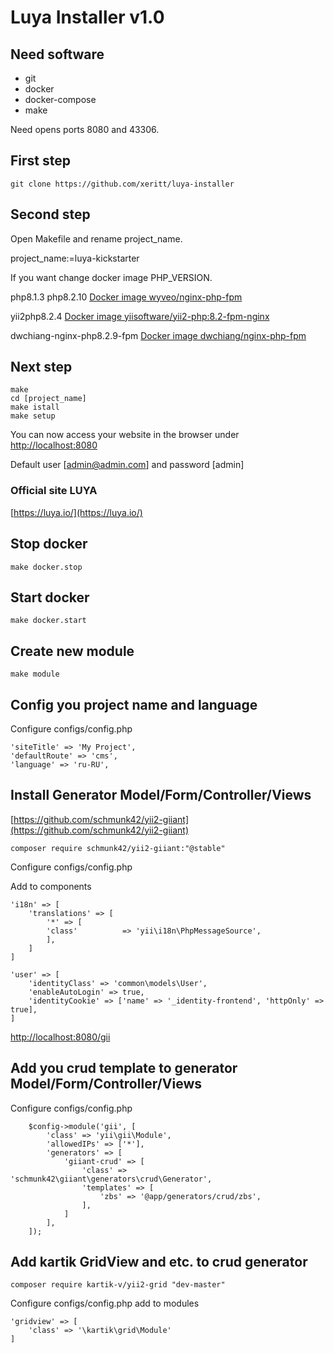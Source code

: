 # Luya Installer v1.0

## Need software

* git
* docker
* docker-compose
* make

Need opens ports 8080 and 43306.

## First step

```shell
git clone https://github.com/xeritt/luya-installer
```
## Second step
Open Makefile and rename project_name.

project_name:=luya-kickstarter

If you want change docker image PHP_VERSION.

php8.1.3 php8.2.10 [Docker image wyveo/nginx-php-fpm](https://hub.docker.com/r/wyveo/nginx-php-fpm)

yii2php8.2.4 [Docker image yiisoftware/yii2-php:8.2-fpm-nginx](https://github.com/yiisoft/yii2-docker/tree/master)

dwchiang-nginx-php8.2.9-fpm [Docker image dwchiang/nginx-php-fpm](https://github.com/dwchiang/nginx-php-fpm/tree/master)


## Next step 

```text
make
cd [project_name]
make istall
make setup
```
You can now access your website in the browser under [http://localhost:8080](http://localhost:8080/)

Default user [admin@admin.com] and password [admin]

### Official site LUYA 

[https://luya.io/](https://luya.io/)

## Stop docker

```shell
make docker.stop
```

## Start docker

```shell
make docker.start
```

## Create new module

```shell
make module
```

## Config you project name and language

Configure configs/config.php

```shell
'siteTitle' => 'My Project',
'defaultRoute' => 'cms',
'language' => 'ru-RU',
```

## Install Generator Model/Form/Controller/Views

[https://github.com/schmunk42/yii2-giiant](https://github.com/schmunk42/yii2-giiant)

```shell
composer require schmunk42/yii2-giiant:"@stable"
```

Configure configs/config.php

Add to components

```shell
'i18n' => [
	'translations' => [
		'*' => [
		'class'          => 'yii\i18n\PhpMessageSource',
		],
	]
]
```

```shell
'user' => [
	'identityClass' => 'common\models\User',
	'enableAutoLogin' => true,
	'identityCookie' => ['name' => '_identity-frontend', 'httpOnly' => true],
]
```

[http://localhost:8080/gii](http://localhost:8080/gii)


## Add you crud template to generator Model/Form/Controller/Views

Configure configs/config.php

```shell
    $config->module('gii', [
        'class' => 'yii\gii\Module',
        'allowedIPs' => ['*'],
        'generators' => [
            'giiant-crud' => [
                'class' => 'schmunk42\giiant\generators\crud\Generator',
                'templates' => [
                    'zbs' => '@app/generators/crud/zbs',
                ],                
            ]
        ],        
    ]);
```

## Add kartik GridView and etc. to crud generator

```shell
composer require kartik-v/yii2-grid "dev-master"
```

Configure configs/config.php add to modules

```shell
'gridview' => [
	'class' => '\kartik\grid\Module'
]
```
